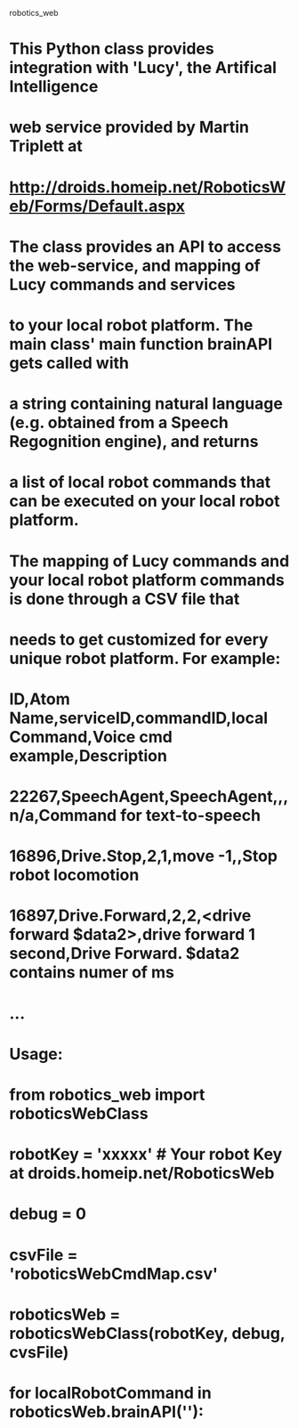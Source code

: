 
robotics_web

# This Python class provides integration with 'Lucy', the Artifical Intelligence
# web service provided by Martin Triplett at 
# http://droids.homeip.net/RoboticsWeb/Forms/Default.aspx
#
# The class provides an API to access the web-service, and mapping of Lucy commands and services
# to your local robot platform. The main class' main function brainAPI gets called with
# a string containing natural language (e.g. obtained from a Speech Regognition engine), and returns
# a list of local robot commands that can be executed on your local robot platform.
# The mapping of Lucy commands and your local robot platform commands is done through a CSV file that
# needs to get customized for every unique robot platform. For example:
#
# ID,Atom Name,serviceID,commandID,local Command,Voice cmd example,Description
# 22267,SpeechAgent,SpeechAgent,,<text2speech>,n/a,Command for text-to-speech
# 16896,Drive.Stop,2,1,move -1,<stop>,Stop robot locomotion
# 16897,Drive.Forward,2,2,<drive forward $data2>,drive forward 1 second,Drive Forward. $data2 contains numer of ms
# ...
#
# Usage: 
#
# from robotics_web import roboticsWebClass
#
# robotKey = 'xxxxx'  # Your robot Key at droids.homeip.net/RoboticsWeb
# debug = 0           
# csvFile = 'roboticsWebCmdMap.csv'
#
# roboticsWeb = roboticsWebClass(robotKey, debug, cvsFile)
# for localRobotCommand in roboticsWeb.brainAPI('<string>'):
#    <execute localRobotCommand>
